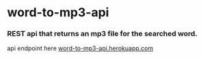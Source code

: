 # word-to-mp3-api

### REST api that returns an mp3 file for the searched word.

api endpoint here [word-to-mp3-api.herokuapp.com](https://word-to-mp3-api.herokuapp.com)
